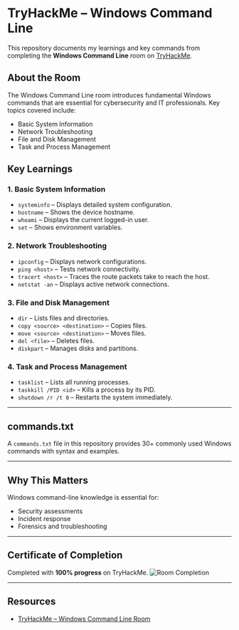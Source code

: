 # TryHackMe – Windows Command Line

This repository documents my learnings and key commands from completing the **Windows Command Line** room on [TryHackMe](https://tryhackme.com/room/windowscommandline).

## About the Room
The Windows Command Line room introduces fundamental Windows commands that are essential for cybersecurity and IT professionals. Key topics covered include:
- Basic System Information
- Network Troubleshooting
- File and Disk Management
- Task and Process Management

## Key Learnings

### 1. Basic System Information
- `systeminfo` – Displays detailed system configuration.
- `hostname` – Shows the device hostname.
- `whoami` – Displays the current logged-in user.
- `set` – Shows environment variables.

### 2. Network Troubleshooting
- `ipconfig` – Displays network configurations.
- `ping <host>` – Tests network connectivity.
- `tracert <host>` – Traces the route packets take to reach the host.
- `netstat -an` – Displays active network connections.

### 3. File and Disk Management
- `dir` – Lists files and directories.
- `copy <source> <destination>` – Copies files.
- `move <source> <destination>` – Moves files.
- `del <file>` – Deletes files.
- `diskpart` – Manages disks and partitions.

### 4. Task and Process Management
- `tasklist` – Lists all running processes.
- `taskkill /PID <id>` – Kills a process by its PID.
- `shutdown /r /t 0` – Restarts the system immediately.

---

## commands.txt
A `commands.txt` file in this repository provides 30+ commonly used Windows commands with syntax and examples.

---

## Why This Matters
Windows command-line knowledge is essential for:
- Security assessments
- Incident response
- Forensics and troubleshooting

---

## Certificate of Completion
Completed with **100% progress** on TryHackMe.
![Room Completion]()

---

## Resources
- [TryHackMe – Windows Command Line Room](https://tryhackme.com/room/windowscommandline)
